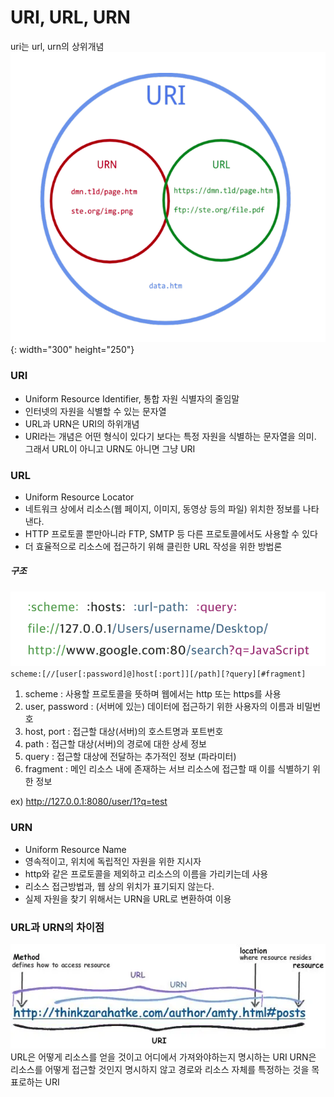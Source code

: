# URI, URL, URN
uri는 url, urn의 상위개념
![uri_url_urn](../image/uri_url_urn.png){: width="300" height="250"}
### URI

- Uniform Resource Identifier, 통합 자원 식별자의 줄임말
- 인터넷의 자원을 식별할 수 있는 문자열
- URL과 URN은 URI의 하위개념
- URI라는 개념은 어떤 형식이 있다기 보다는 특정 자원을 식별하는 문자열을 의미. 그래서 URL이 아니고 URN도 아니면 그냥 URI

### URL
- Uniform Resource Locator
- 네트워크 상에서 리소스(웹 페이지, 이미지, 동영상 등의 파일) 위치한 정보를 나타낸다.
- HTTP 프로토콜 뿐만아니라 FTP, SMTP 등 다른 프로토콜에서도 사용할 수 있다
- 더 효율적으로 리소스에 접근하기 위해 클린한 URL 작성을 위한 방법론
##### 구조
![url_structure](../image/url_structure.webp)
`scheme:[//[user[:password]@]host[:port]][/path][?query][#fragment]`
1. scheme : 사용할 프로토콜을 뜻하며 웹에서는 http 또는 https를 사용
2. user, password : (서버에 있는) 데이터에 접근하기 위한 사용자의 이름과 비밀번호
3. host, port : 접근할 대상(서버)의 호스트명과 포트번호
4. path : 접근할 대상(서버)의 경로에 대한 상세 정보
5. query : 접근할 대상에 전달하는 추가적인 정보 (파라미터)
6. fragment : 메인 리소스 내에 존재하는 서브 리소스에 접근할 때 이를 식별하기 위한 정보

ex) http://127.0.0.1:8080/user/1?q=test

### URN
- Uniform Resource Name
- 영속적이고, 위치에 독립적인 자원을 위한 지시자
- http와 같은 프로토콜을 제외하고 리소스의 이름을 가리키는데 사용
- 리소스 접근방법과, 웹 상의 위치가 표기되지 않는다.
- 실제 자원을 찾기 위해서는 URN을 URL로 변환하여 이용

### URL과 URN의 차이점
![url_urn_diff](../image/url_urn_diff.webp)
URL은 어떻게 리소스를 얻을 것이고 어디에서 가져와야하는지 명시하는 URI
URN은 리소스를 어떻게 접근할 것인지 명시하지 않고 경로와 리소스 자체를 특정하는 것을 목표로하는 URI